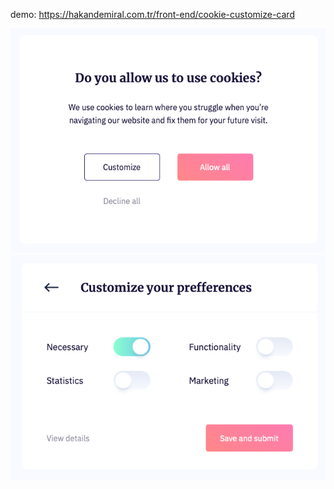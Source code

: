 demo: https://hakandemiral.com.tr/front-end/cookie-customize-card

![preview1](preview-1.png)
![preview2](preview-2.png)